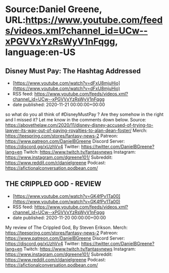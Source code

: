 # Source:Daniel Greene, URL:https://www.youtube.com/feeds/videos.xml?channel_id=UCw--xPGVVxYzRsWyV1nFqgg, language:en-US

## Disney Must Pay: The Hashtag Addressed
 - [https://www.youtube.com/watch?v=dFxU8mjuHio](https://www.youtube.com/watch?v=dFxU8mjuHio)
 - RSS feed: https://www.youtube.com/feeds/videos.xml?channel_id=UCw--xPGVVxYzRsWyV1nFqgg
 - date published: 2020-11-21 00:00:00+00:00

so what do you all think of #DisneyMustPay ? Are they somehow in the right and I missed it? Let me know in the comments down below. 
Source: https://abovethelaw.com/2020/11/disney-disney-accused-of-trying-to-lawyer-its-way-out-of-paying-royalties-to-alan-dean-foster/
Merch: https://teespring.com/stores/fantasy-news-2
Patreon: https://www.patreon.com/DanielBGreene
Discord Server: https://discord.gg/xUzhVv4
Twitter: https://twitter.com/DanielBGreene?lang=en
Twitch: https://www.twitch.tv/fantasynews
Instagram: https://www.instagram.com/dgreene101/
Subreddit: https://www.reddit.com/r/danielgreene
Podcast: https://afictionalconversation.podbean.com/

## THE CRIPPLED GOD - REVIEW
 - [https://www.youtube.com/watch?v=GK4fPv1Ta00](https://www.youtube.com/watch?v=GK4fPv1Ta00)
 - RSS feed: https://www.youtube.com/feeds/videos.xml?channel_id=UCw--xPGVVxYzRsWyV1nFqgg
 - date published: 2020-11-20 00:00:00+00:00

My review of The Crippled God, By Steven Erikson. 
Merch: https://teespring.com/stores/fantasy-news-2
Patreon: https://www.patreon.com/DanielBGreene
Discord Server: https://discord.gg/xUzhVv4
Twitter: https://twitter.com/DanielBGreene?lang=en
Twitch: https://www.twitch.tv/fantasynews
Instagram: https://www.instagram.com/dgreene101/
Subreddit: https://www.reddit.com/r/danielgreene
Podcast: https://afictionalconversation.podbean.com/


